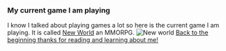 ### My current game I am playing 
I know I talked about playing games a lot so here is the current game I am playing. It is called [New World](https://www.newworld.com/en-us) an MMORPG. 
![New world](https://th.bing.com/th/id/R.38fba4e2b52d07db03725211ef167aef?rik=hVglcISXCm5h%2fw&pid=ImgRaw&r=0)
[Back to the beginning thanks for reading and learning about me!](README.md)
